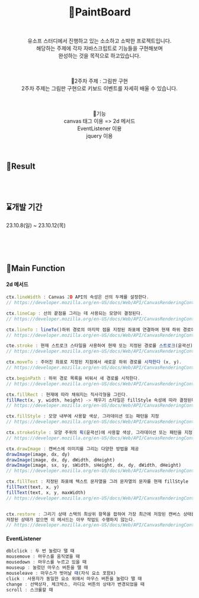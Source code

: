 <h1 align="center">🎨PaintBoard</h1>
<br>
<p align="center">
유소프 스터디에서 진행하고 있는 소소하고 소박한 프로젝트입니다.<br>
해당하는 주제에 각자 자바스크립트로 기능들을 구현해보며<br> 
  완성하는 것을 목적으로 하고있습니다.<br>
</p> 
<br><br>

<div align="center">
📌2주차 주제 : 그림판 구현<br> 
2주차 주제는 그림판 구현으로 키보드 이벤트를 자세히 배울 수 있습니다.

<br>
<br>
<br>

📌기능<br>
canvas 태그 이용 => 2d 메서드<br>
EventListener 이용<br>
jquery 이용
</div>

<br>

## 🎨Result

<br>
<br>

## ⌛개발 기간
23.10.8(일) ~ 23.10.12(목)

<br>
<br>
<br>

## 📌Main Function
#### 2d 메서드
```javascript
ctx.lineWidth : Canvas 2D API의 속성은 선의 두께를 설정한다.
// https://developer.mozilla.org/en-US/docs/Web/API/CanvasRenderingContext2D/lineWidth

ctx.lineCap : 선의 끝점을 그리는 데 사용되는 모양이 결정된다.
// https://developer.mozilla.org/en-US/docs/Web/API/CanvasRenderingContext2D/lineCap

ctx.lineTo : lineTo()하위 경로의 마지막 점을 지정된 좌표에 연결하여 현재 하위 경로에 직선을 추가한다(x, y).
// https://developer.mozilla.org/en-US/docs/Web/API/CanvasRenderingContext2D/lineTo

cte.stroke : 현재 스트로크 스타일을 사용하여 현재 또는 지정된 경로를 스트로크(윤곽선)한다.
// https://developer.mozilla.org/en-US/docs/Web/API/CanvasRenderingContext2D/stroke

ctx.moveTo : 주어진 좌표로 지정된 지점에서 새로운 하위 경로를 시작한다 (x, y).
// https://developer.mozilla.org/en-US/docs/Web/API/CanvasRenderingContext2D/moveTo

ctx.beginPath : 하위 경로 목록을 비워서 새 경로를 시작한다.
// https://developer.mozilla.org/en-US/docs/Web/API/CanvasRenderingContext2D/beginPath

ctx.fillRect : 현재에 따라 채워지는 직사각형을 그린다.
fillRect(x, y, width, height) -> 채우기 스타일은 fillStyle 속성에 따라 결정된다.
// https://developer.mozilla.org/en-US/docs/Web/API/CanvasRenderingContext2D/fillRect

ctx.fillStyle : 모양 내부에 사용할 색상, 그라데이션 또는 패턴을 지정
// https://developer.mozilla.org/en-US/docs/Web/API/CanvasRenderingContext2D/fillStyle

ctx.strokeStyle : 모양 주위의 획(윤곽선)에 사용할 색상, 그라데이션 또는 패턴을 지정
// https://developer.mozilla.org/en-US/docs/Web/API/CanvasRenderingContext2D/strokeStyle

ctx.drawImage : 캔버스에 이미지를 그리는 다양한 방법을 제공
drawImage(image, dx, dy)
drawImage(image, dx, dy, dWidth, dHeight)
drawImage(image, sx, sy, sWidth, sHeight, dx, dy, dWidth, dHeight)
// https://developer.mozilla.org/en-US/docs/Web/API/CanvasRenderingContext2D/drawImage

ctx.fillText : 지정된 좌표에 텍스트 문자열을 그려 문자열의 문자를 현재 fillStyle
fillText(text, x, y)
fillText(text, x, y, maxWidth)
// https://developer.mozilla.org/en-US/docs/Web/API/CanvasRenderingContext2D/fillText


ctx.restore : 그리기 상태 스택의 최상위 항목을 팝하여 가장 최근에 저장된 캔버스 상태를 복원한다. 
저장된 상태가 없으면 이 메서드는 아무 작업도 수행하지 않는다.
// https://developer.mozilla.org/en-US/docs/Web/API/CanvasRenderingContext2D/restore
```

#### EventListener
```javascript
dblclick : 두 번 눌렀다 땔 때 
mousemove : 마우스를 움직였을 때
mousedown : 마우스를 누르고 있을 때
mouseup : 눌렀던 마우스 버튼을 땔 때
mouseleave : 마우스가 벗어날 때(자식 요소 포함X)
click : 사용자가 동일한 요소 위에서 마우스 버튼을 눌렀다 땔 때
change : 선택상자, 체크박스, 라디오 버튼의 상태가 변경되었을 때
scroll : 스크롤할 때
```
